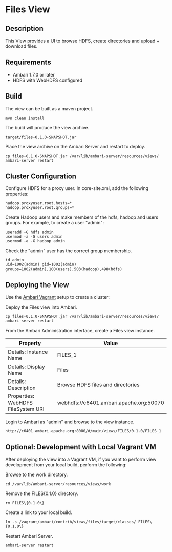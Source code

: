 <!---
Licensed to the Apache Software Foundation (ASF) under one or more
contributor license agreements.  See the NOTICE file distributed with
this work for additional information regarding copyright ownership.
The ASF licenses this file to You under the Apache License, Version 2.0
(the "License"); you may not use this file except in compliance with
the License.  You may obtain a copy of the License at [http://www.apache.org/licenses/LICENSE-2.0](http://www.apache.org/licenses/LICENSE-2.0)

Unless required by applicable law or agreed to in writing, software
distributed under the License is distributed on an "AS IS" BASIS,
WITHOUT WARRANTIES OR CONDITIONS OF ANY KIND, either express or implied.
See the License for the specific language governing permissions and
limitations under the License.
-->

Files View
============

Description
-----
This View provides a UI to browse HDFS, create directories and upload + download files.

Requirements
-----

- Ambari 1.7.0 or later
- HDFS with WebHDFS configured

Build
-----

The view can be built as a maven project.

    mvn clean install

The build will produce the view archive.

    target/files-0.1.0-SNAPSHOT.jar

Place the view archive on the Ambari Server and restart to deploy.    

    cp files-0.1.0-SNAPSHOT.jar /var/lib/ambari-server/resources/views/
    ambari-server restart

Cluster Configuration
-----

Configure HDFS for a proxy user. In core-site.xml, add the following properties:

    hadoop.proxyuser.root.hosts=*
    hadoop.proxyuser.root.groups=*

Create Hadoop users and make members of the hdfs, hadoop and users groups. For example, to create a user "admin": 

    useradd -G hdfs admin
    usermod -a -G users admin
    usermod -a -G hadoop admin

Check the "admin" user has the correct group membership.

    id admin
    uid=1002(admin) gid=1002(admin) groups=1002(admin),100(users),503(hadoop),498(hdfs)


Deploying the View
-----

Use the [Ambari Vagrant](https://cwiki.apache.org/confluence/display/AMBARI/Quick+Start+Guide) setup to create a cluster:

Deploy the Files view into Ambari.

    cp files-0.1.0-SNAPSHOT.jar /var/lib/ambari-server/resources/views/
    ambari-server restart

From the Ambari Administration interface, create a Files view instance.

|Property|Value|
|---|---|
| Details: Instance Name | FILES_1 |
| Details: Display Name | Files |
| Details: Description | Browse HDFS files and directories |
| Properties: WebHDFS FileSystem URI | webhdfs://c6401.ambari.apache.org:50070 |

Login to Ambari as "admin" and browse to the view instance.

    http://c6401.ambari.apache.org:8080/#/main/views/FILES/0.1.0/FILES_1

Optional: Development with Local Vagrant VM
-----

After deploying the view into a Vagrant VM, if you want to perform view development from your local build, perform the following:

Browse to the work directory.

    cd /var/lib/ambari-server/resources/views/work

Remove the FILES{0.1.0} directory.

    rm FILES\{0.1.0\}
    
Create a link to your local build.

    ln -s /vagrant/ambari/contrib/views/files/target/classes/ FILES\{0.1.0\}

Restart Ambari Server.

    ambari-server restart

